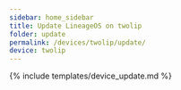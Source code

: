 ```yaml
---
sidebar: home_sidebar
title: Update LineageOS on twolip
folder: update
permalink: /devices/twolip/update/
device: twolip
---
```

{% include templates/device_update.md %}
